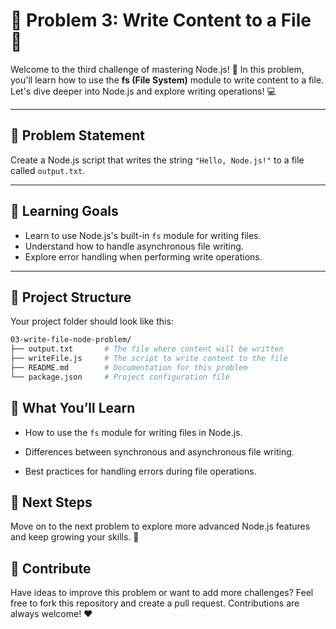 # 🌟 Problem 3: Write Content to a File 🌟

Welcome to the third challenge of mastering Node.js! 🚀 In this problem, you'll learn how to use the **fs (File System)** module to write content to a file. Let's dive deeper into Node.js and explore writing operations! 💻

---

## 📝 Problem Statement

Create a Node.js script that writes the string `"Hello, Node.js!"` to a file called `output.txt`.

---

## 🎯 Learning Goals

- Learn to use Node.js's built-in `fs` module for writing files.
- Understand how to handle asynchronous file writing.
- Explore error handling when performing write operations.

---

## 📂 Project Structure

Your project folder should look like this:

```bash
03-write-file-node-problem/
├── output.txt       # The file where content will be written
├── writeFile.js     # The script to write content to the file
├── README.md        # Documentation for this problem
└── package.json     # Project configuration file
```

## 🧠 What You’ll Learn

- How to use the `fs` module for writing files in Node.js.

- Differences between synchronous and asynchronous file writing.

- Best practices for handling errors during file operations.

## 🚀 Next Steps

Move on to the next problem to explore more advanced Node.js features and keep growing your skills. 🎉

## 🤝 Contribute

Have ideas to improve this problem or want to add more challenges? Feel free to fork this repository and create a pull request. Contributions are always welcome! ❤️
